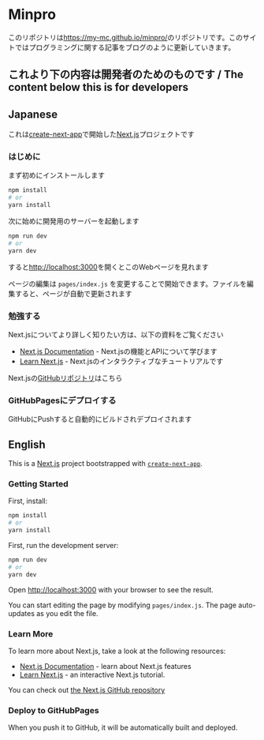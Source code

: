 # Minpro

このリポジトリは<https://my-mc.github.io/minpro/>のリポジトリです。このサイトではプログラミングに関する記事をブログのように更新していきます。

## これより下の内容は開発者のためのものです / The content below this is for developers

## Japanese

これは[create-next-app](https://github.com/vercel/next.js/tree/canary/packages/create-next-app)で開始した[Next.js](https://nextjs.org/)プロジェクトです

### はじめに

まず初めにインストールします

```bash
npm install
# or
yarn install
```

次に始めに開発用のサーバーを起動します

```bash
npm run dev
# or
yarn dev
```

すると[http://localhost:3000](http://localhost:3000)を開くとこのWebページを見れます

ページの編集は `pages/index.js` を変更することで開始できます。ファイルを編集すると、ページが自動で更新されます

### 勉強する

Next.jsについてより詳しく知りたい方は、以下の資料をご覧ください

- [Next.js Documentation](https://nextjs.org/docs) - Next.jsの機能とAPIについて学びます
- [Learn Next.js](https://nextjs.org/learn) - Next.jsのインタラクティブなチュートリアルです

Next.jsの[GitHubリポジトリ](https://github.com/vercel/next.js/)はこちら

### GitHubPagesにデプロイする

GitHubにPushすると自動的にビルドされデプロイされます

## English

This is a [Next.js](https://nextjs.org/) project bootstrapped with [`create-next-app`](https://github.com/vercel/next.js/tree/canary/packages/create-next-app).

### Getting Started

First, install:

```bash
npm install
# or
yarn install
```

First, run the development server:

```bash
npm run dev
# or
yarn dev
```

Open [http://localhost:3000](http://localhost:3000) with your browser to see the result.

You can start editing the page by modifying `pages/index.js`. The page auto-updates as you edit the file.

### Learn More

To learn more about Next.js, take a look at the following resources:

- [Next.js Documentation](https://nextjs.org/docs) - learn about Next.js features
- [Learn Next.js](https://nextjs.org/learn) - an interactive Next.js tutorial.

You can check out [the Next.js GitHub repository](https://github.com/vercel/next.js/)

### Deploy to GitHubPages

When you push it to GitHub, it will be automatically built and deployed.
